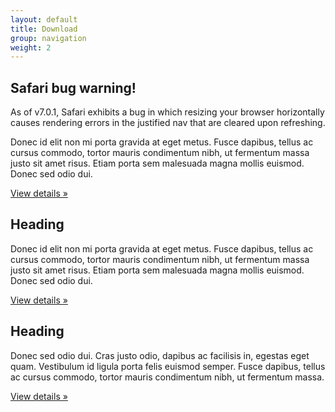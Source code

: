 ```yaml
---
layout: default
title: Download
group: navigation
weight: 2
---
```


<!-- Example row of columns -->
<div class="row">
  <div class="col-lg-4">
    <h2>Safari bug warning!</h2>
    <p class="text-danger">As of v7.0.1, Safari exhibits a bug in which resizing your browser horizontally causes rendering errors in the justified nav that are cleared upon refreshing.</p>
    <p>Donec id elit non mi porta gravida at eget metus. Fusce dapibus, tellus ac cursus commodo, tortor mauris condimentum nibh, ut fermentum massa justo sit amet risus. Etiam porta sem malesuada magna mollis euismod. Donec sed odio dui. </p>
    <p><a class="btn btn-primary" href="#" role="button">View details &raquo;</a></p>
  </div>
  <div class="col-lg-4">
    <h2>Heading</h2>
    <p>Donec id elit non mi porta gravida at eget metus. Fusce dapibus, tellus ac cursus commodo, tortor mauris condimentum nibh, ut fermentum massa justo sit amet risus. Etiam porta sem malesuada magna mollis euismod. Donec sed odio dui. </p>
    <p><a class="btn btn-primary" href="#" role="button">View details &raquo;</a></p>
 </div>
  <div class="col-lg-4">
    <h2>Heading</h2>
    <p>Donec sed odio dui. Cras justo odio, dapibus ac facilisis in, egestas eget quam. Vestibulum id ligula porta felis euismod semper. Fusce dapibus, tellus ac cursus commodo, tortor mauris condimentum nibh, ut fermentum massa.</p>
    <p><a class="btn btn-primary" href="#" role="button">View details &raquo;</a></p>
  </div>
</div>
